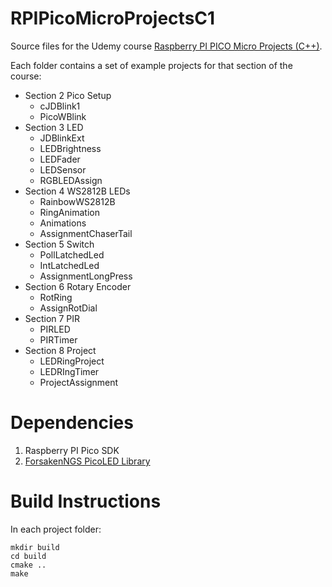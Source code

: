 # RPIPicoMicroProjectsC1
Source files for the Udemy course [Raspberry PI PICO Micro Projects (C++)](https://www.udemy.com/course/draft/4775268/?referralCode=2F48111FD8290C72D4C7).

Each folder contains a set of example projects for that section of the course:
- Section 2 Pico Setup
	- cJDBlink1
	- PicoWBlink
- Section 3 LED
	- JDBlinkExt
	- LEDBrightness
	- LEDFader
	- LEDSensor
	- RGBLEDAssign
- Section 4 WS2812B LEDs
	- RainbowWS2812B
	- RingAnimation
	- Animations
	- AssignmentChaserTail
- Section 5 Switch
	- PollLatchedLed
	- IntLatchedLed
	- AssignmentLongPress
- Section 6 Rotary Encoder
	- RotRing
	- AssignRotDial
- Section 7 PIR
	- PIRLED
	- PIRTimer
- Section 8 Project
	- LEDRingProject
	- LEDRIngTimer
	- ProjectAssignment
	
# Dependencies
1. Raspberry PI Pico SDK
2. [ForsakenNGS PicoLED Library](https://github.com/ForsakenNGS/PicoLED)

# Build Instructions
In each project folder:

	mkdir build
	cd build
	cmake ..
	make
	

